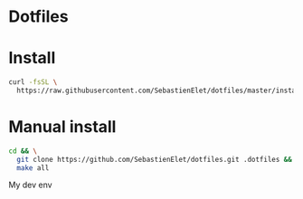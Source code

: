 Dotfiles
===

# Install
````bash
curl -fsSL \
  https://raw.githubusercontent.com/SebastienElet/dotfiles/master/install.sh | sh
````

# Manual install
````bash
cd && \
  git clone https://github.com/SebastienElet/dotfiles.git .dotfiles &&
  make all
````

My dev env
